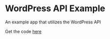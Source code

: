 # WordPress API Example

An example app that utilizes the WordPress API

Get the code [here](https://github.com/dhmgroup/dart-wp/blob/master/example/lib/main.dart)
